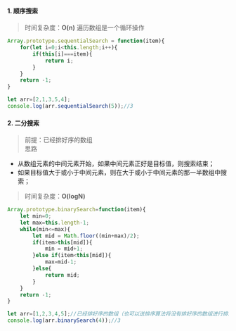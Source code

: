 #### 1. 顺序搜索
> 时间复杂度：**O(n)**   遍历数组是一个循环操作 
```js
Array.prototype.sequentialSearch = function(item){
    for(let i=0;i<this.length;i++){
        if(this[i]===item){
            return i;
        }
    }
    return -1;
}

let arr=[2,1,3,5,4];
console.log(arr.sequentialSearch(5));//3
```

#### 2. 二分搜索
> 前提：已经排好序的数组  
> 思路  
- 从数组元素的中间元素开始，如果中间元素正好是目标值，则搜索结束；
- 如果目标值大于或小于中间元素，则在大于或小于中间元素的那一半数组中搜索；
> 时间复杂度：**O(logN)**
```js
Array.prototype.binarySearch=function(item){
    let min=0;
    let max=this.length-1;
    while(min<=max){
        let mid = Math.floor((min+max)/2);
        if(item>this[mid]){
            min = mid+1;
        }else if(item<this[mid]){
            max=mid-1;
        }else{
            return mid;
        }
    }
    return -1;
}

let arr=[1,2,3,4,5];//已经排好序的数组（也可以送排序算法将没有排好序的数组进行排序）
console.log(arr.binarySearch(4));//3
```
